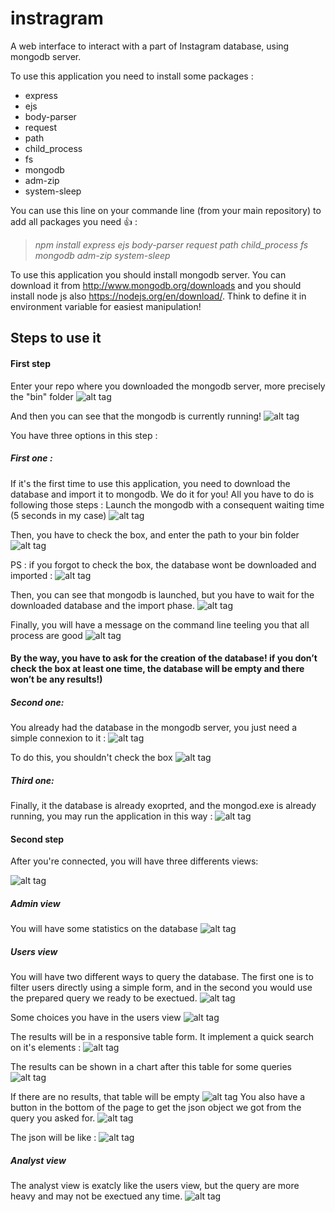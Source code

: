 # instragram 
A web interface to interact with a part of Instagram database, using mongodb server.

To use this application you need to install some packages :
- express
- ejs
- body-parser
- request
- path
- child_process
- fs
- mongodb
- adm-zip
- system-sleep

You can use this line on your commande line (from your main repository) to add all packages you need :+1: :
> _npm install express ejs body-parser request path child_process fs mongodb adm-zip system-sleep_

To use this application you should install mongodb server. You can download it from http://www.mongodb.org/downloads and you should install node js also https://nodejs.org/en/download/. Think to define it in environment variable for easiest manipulation!

## Steps to use it

#### First step
Enter your repo where you downloaded the mongodb server, more precisely the "bin" folder
![alt tag](https://github.com/absabry/instragram/blob/master/images/connexion.PNG)

And then you can see that the mongodb is currently running!
![alt tag](https://github.com/absabry/instragram/blob/master/images/mongod.PNG)

You have three options in this step : 

##### First one : 
If it's the first time to use this application, you need to download the database and import it to mongodb. We do it for you! 
All you have to do is following those steps : 
Launch the mongodb with a consequent waiting time (5 seconds in my case)
![alt tag](https://github.com/absabry/instragram/blob/master/images/1_node.PNG)

Then, you have to check the box, and enter the path to your bin folder
![alt tag](https://github.com/absabry/instragram/blob/master/images/1_path.PNG)

PS : if you forgot to check the box, the database wont be downloaded and imported : 
![alt tag](https://github.com/absabry/instragram/blob/master/images/1_wrong.PNG)

Then, you can see that mongodb is launched, but you have to wait for the downloaded database and the import phase.
![alt tag](https://github.com/absabry/instragram/blob/master/images/1_cmdafter.PNG)

Finally, you will have a message on the command line teeling you that all process are good 
![alt tag](https://github.com/absabry/instragram/blob/master/images/1_finally.PNG)

#### By the way, you have to ask for the creation of the database! if you don’t check the box at least one time, the database will be empty and there won’t be any results!) ####


##### Second one:
You  already had the database in the mongodb server, you just need a simple connexion to it : 
![alt tag](https://github.com/absabry/instragram/blob/master/images/2.PNG)

To do this, you shouldn't check the box 
![alt tag](https://github.com/absabry/instragram/blob/master/images/2_path.PNG)


##### Third one: 
Finally, it the database is already exoprted, and the mongod.exe is already running, you may run the application 
in this way : 
![alt tag](https://github.com/absabry/instragram/blob/master/images/3.PNG)
#### Second step

After you're connected, you will have three differents views: 

![alt tag](https://github.com/absabry/instragram/blob/master/images/menu.PNG)

##### Admin view 
You will have some statistics on the database 
![alt tag](https://github.com/absabry/instragram/blob/master/images/afterconnected.PNG)

##### Users view 
You will have two different ways to query the database. The first one is to filter users directly using a simple 
form, and in the second you would use the prepared query we ready to be exectued.
![alt tag](https://github.com/absabry/instragram/blob/master/images/users%20query.PNG)

Some choices you have in the users view
![alt tag](https://github.com/absabry/instragram/blob/master/images/userschoice.png)

The results will be in a responsive table form. It implement a quick search on it's elements : 
![alt tag](https://github.com/absabry/instragram/blob/master/images/results%20of%20users.PNG)

The results can be shown in a chart after this table for some queries 
![alt tag](https://github.com/absabry/instragram/blob/master/images/plot.PNG)

If there are no results, that table will be empty 
![alt tag](https://github.com/absabry/instragram/blob/master/images/no%20result.PNG)
You also have a button in the bottom of the page to get the json object we got from the query you asked for. 
![alt tag](https://github.com/absabry/instragram/blob/master/images/get%20json.PNG)

The json will be like : 
![alt tag](https://github.com/absabry/instragram/blob/master/images/json.PNG)


##### Analyst view 
The analyst view is exatcly like the users view, but the query are more heavy and may not be exectued any time. 
![alt tag](https://github.com/absabry/instragram/blob/master/images/analystechoice.png)


